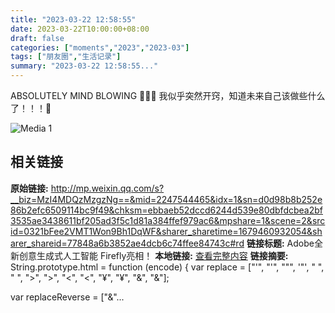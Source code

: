 ```yaml
---
title: "2023-03-22 12:58:55"
date: 2023-03-22T10:00:00+08:00
draft: false
categories: ["moments","2023","2023-03"]
tags: ["朋友圈","生活记录"]
summary: "2023-03-22 12:58:55..."
---
```


ABSOLUTELY MIND BLOWING 🤩🤩🤩
​
我似乎突然开窍，知道未来自己该做些什么了！！！🥹
​

![Media 1](/Moments/photos/2023-03-22/202303221258550.jpg)

## 相关链接

**原始链接:** http://mp.weixin.qq.com/s?__biz=MzI4MDQzMzgzNg==&mid=2247544465&idx=1&sn=d0d98b8b252e86b2efc6509114bc9f49&chksm=ebbaeb52dccd6244d539e80dbfdcbea2bf3535ae3438611bf205ad3f5c1d81a384ffef979ac6&mpshare=1&scene=2&srcid=0321bFee2VMT1Won9Bh1DqWF&sharer_sharetime=1679460932054&sharer_shareid=77848a6b3852ae4dcb6c74ffee84743c#rd
**链接标题:** Adobe全新创意生成式人工智能 Firefly亮相！
**本地链接:** [查看完整内容](/link_content/2023/03/2023-03-22/link_content/)
**链接摘要:** String.prototype.html = function (encode) {
  var replace = ["&#39;", "'", "&quot;", '"', "&nbsp;", " ", "&gt;", ">", "&lt;", "<", "&yen;", "¥", "&amp;", "&"];
 
 
 
 
 
  
  var replaceReverse = ["&"...

